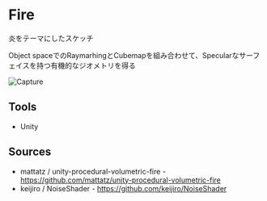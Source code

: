 Fire
=================

炎をテーマにしたスケッチ

Object spaceでのRaymarhingとCubemapを組み合わせて、Specularなサーフェイスを持つ有機的なジオメトリを得る

![Capture](https://raw.githubusercontent.com/mattatz/InteractiveCoding/master/Fire/Captures/Capture.gif)

## Tools

- Unity

## Sources

- mattatz / unity-procedural-volumetric-fire - https://github.com/mattatz/unity-procedural-volumetric-fire
- keijiro / NoiseShader - https://github.com/keijiro/NoiseShader
